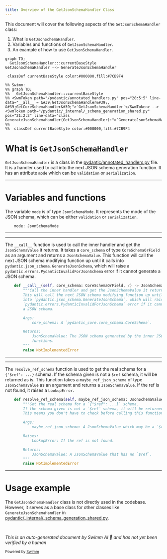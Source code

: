 ```yaml
---
title: Overview of the GetJsonSchemaHandler Class
---
```

This document will cover the following aspects of the <SwmToken path="/pydantic/annotated_handlers.py" pos="20:5:5" line-data="__all__ = &#39;GetJsonSchemaHandler&#39;, &#39;GetCoreSchemaHandler&#39;">`GetJsonSchemaHandler`</SwmToken> class:

1. What is <SwmToken path="/pydantic/annotated_handlers.py" pos="20:5:5" line-data="__all__ = &#39;GetJsonSchemaHandler&#39;, &#39;GetCoreSchemaHandler&#39;">`GetJsonSchemaHandler`</SwmToken>.
2. Variables and functions of <SwmToken path="/pydantic/annotated_handlers.py" pos="20:5:5" line-data="__all__ = &#39;GetJsonSchemaHandler&#39;, &#39;GetCoreSchemaHandler&#39;">`GetJsonSchemaHandler`</SwmToken>.
3. An example of how to use <SwmToken path="/pydantic/annotated_handlers.py" pos="20:5:5" line-data="__all__ = &#39;GetJsonSchemaHandler&#39;, &#39;GetCoreSchemaHandler&#39;">`GetJsonSchemaHandler`</SwmToken>.

```mermaid
graph TD;
  GetJsonSchemaHandler:::currentBaseStyle
GetJsonSchemaHandler --> GenerateJsonSchemaHandler

 classDef currentBaseStyle color:#000000,fill:#7CB9F4

%% Swimm:
%% graph TD;
%%   GetJsonSchemaHandler:::currentBaseStyle
%% <SwmToken path="/pydantic/annotated_handlers.py" pos="20:5:5" line-data="__all__ = &#39;GetJsonSchemaHandler&#39;, &#39;GetCoreSchemaHandler&#39;">`GetJsonSchemaHandler`</SwmToken> --> <SwmToken path="/pydantic/_internal/_schema_generation_shared.py" pos="21:2:2" line-data="class GenerateJsonSchemaHandler(GetJsonSchemaHandler):">`GenerateJsonSchemaHandler`</SwmToken>
%% 
%%  classDef currentBaseStyle color:#000000,fill:#7CB9F4
```

# What is <SwmToken path="/pydantic/annotated_handlers.py" pos="20:5:5" line-data="__all__ = &#39;GetJsonSchemaHandler&#39;, &#39;GetCoreSchemaHandler&#39;">`GetJsonSchemaHandler`</SwmToken>

<SwmToken path="/pydantic/annotated_handlers.py" pos="20:5:5" line-data="__all__ = &#39;GetJsonSchemaHandler&#39;, &#39;GetCoreSchemaHandler&#39;">`GetJsonSchemaHandler`</SwmToken> is a class in the <SwmPath>[pydantic/annotated_handlers.py](/pydantic/annotated_handlers.py)</SwmPath> file. It is a handler used to call into the next JSON schema generation function. It has an attribute <SwmToken path="/pydantic/annotated_handlers.py" pos="30:1:1" line-data="    mode: JsonSchemaMode">`mode`</SwmToken> which can be <SwmToken path="/pydantic/annotated_handlers.py" pos="27:16:16" line-data="        mode: Json schema mode, can be `validation` or `serialization`.">`validation`</SwmToken> or <SwmToken path="/pydantic/annotated_handlers.py" pos="27:22:22" line-data="        mode: Json schema mode, can be `validation` or `serialization`.">`serialization`</SwmToken>.

<SwmSnippet path="/pydantic/annotated_handlers.py" line="30">

---

# Variables and functions

The variable <SwmToken path="/pydantic/annotated_handlers.py" pos="30:1:1" line-data="    mode: JsonSchemaMode">`mode`</SwmToken> is of type <SwmToken path="/pydantic/annotated_handlers.py" pos="30:4:4" line-data="    mode: JsonSchemaMode">`JsonSchemaMode`</SwmToken>. It represents the mode of the JSON schema, which can be either <SwmToken path="/pydantic/annotated_handlers.py" pos="27:16:16" line-data="        mode: Json schema mode, can be `validation` or `serialization`.">`validation`</SwmToken> or <SwmToken path="/pydantic/annotated_handlers.py" pos="27:22:22" line-data="        mode: Json schema mode, can be `validation` or `serialization`.">`serialization`</SwmToken>.

```python
    mode: JsonSchemaMode
```

---

</SwmSnippet>

<SwmSnippet path="/pydantic/annotated_handlers.py" line="32">

---

The <SwmToken path="/pydantic/annotated_handlers.py" pos="32:3:3" line-data="    def __call__(self, core_schema: CoreSchemaOrField, /) -&gt; JsonSchemaValue:">`__call__`</SwmToken> function is used to call the inner handler and get the <SwmToken path="/pydantic/annotated_handlers.py" pos="32:19:19" line-data="    def __call__(self, core_schema: CoreSchemaOrField, /) -&gt; JsonSchemaValue:">`JsonSchemaValue`</SwmToken> it returns. It takes a <SwmToken path="/pydantic/annotated_handlers.py" pos="32:8:8" line-data="    def __call__(self, core_schema: CoreSchemaOrField, /) -&gt; JsonSchemaValue:">`core_schema`</SwmToken> of type <SwmToken path="/pydantic/annotated_handlers.py" pos="32:11:11" line-data="    def __call__(self, core_schema: CoreSchemaOrField, /) -&gt; JsonSchemaValue:">`CoreSchemaOrField`</SwmToken> as an argument and returns a <SwmToken path="/pydantic/annotated_handlers.py" pos="32:19:19" line-data="    def __call__(self, core_schema: CoreSchemaOrField, /) -&gt; JsonSchemaValue:">`JsonSchemaValue`</SwmToken>. This function will call the next JSON schema modifying function up until it calls into <SwmToken path="/pydantic/annotated_handlers.py" pos="35:4:8" line-data="        into `pydantic.json_schema.GenerateJsonSchema`, which will raise a">`pydantic.json_schema.GenerateJsonSchema`</SwmToken>, which will raise a <SwmToken path="/pydantic/annotated_handlers.py" pos="36:2:6" line-data="        `pydantic.errors.PydanticInvalidForJsonSchema` error if it cannot generate">`pydantic.errors.PydanticInvalidForJsonSchema`</SwmToken> error if it cannot generate a JSON schema.

```python
    def __call__(self, core_schema: CoreSchemaOrField, /) -> JsonSchemaValue:
        """Call the inner handler and get the JsonSchemaValue it returns.
        This will call the next JSON schema modifying function up until it calls
        into `pydantic.json_schema.GenerateJsonSchema`, which will raise a
        `pydantic.errors.PydanticInvalidForJsonSchema` error if it cannot generate
        a JSON schema.

        Args:
            core_schema: A `pydantic_core.core_schema.CoreSchema`.

        Returns:
            JsonSchemaValue: The JSON schema generated by the inner JSON schema modify
            functions.
        """
        raise NotImplementedError
```

---

</SwmSnippet>

<SwmSnippet path="/pydantic/annotated_handlers.py" line="48">

---

The <SwmToken path="/pydantic/annotated_handlers.py" pos="48:3:3" line-data="    def resolve_ref_schema(self, maybe_ref_json_schema: JsonSchemaValue, /) -&gt; JsonSchemaValue:">`resolve_ref_schema`</SwmToken> function is used to get the real schema for a `{'$ref': `<SwmToken path="/pydantic/annotated_handlers.py" pos="49:24:25" line-data="        &quot;&quot;&quot;Get the real schema for a `{&quot;$ref&quot;: ...}` schema.">`...}`</SwmToken> schema. If the schema given is not a <SwmToken path="/pydantic/annotated_handlers.py" pos="49:19:20" line-data="        &quot;&quot;&quot;Get the real schema for a `{&quot;$ref&quot;: ...}` schema.">`$ref`</SwmToken> schema, it will be returned as is. This function takes a <SwmToken path="/pydantic/annotated_handlers.py" pos="48:8:8" line-data="    def resolve_ref_schema(self, maybe_ref_json_schema: JsonSchemaValue, /) -&gt; JsonSchemaValue:">`maybe_ref_json_schema`</SwmToken> of type <SwmToken path="/pydantic/annotated_handlers.py" pos="48:11:11" line-data="    def resolve_ref_schema(self, maybe_ref_json_schema: JsonSchemaValue, /) -&gt; JsonSchemaValue:">`JsonSchemaValue`</SwmToken> as an argument and returns a <SwmToken path="/pydantic/annotated_handlers.py" pos="48:11:11" line-data="    def resolve_ref_schema(self, maybe_ref_json_schema: JsonSchemaValue, /) -&gt; JsonSchemaValue:">`JsonSchemaValue`</SwmToken>. If the ref is not found, it raises a <SwmToken path="/pydantic/annotated_handlers.py" pos="57:1:1" line-data="            LookupError: If the ref is not found.">`LookupError`</SwmToken>.

```python
    def resolve_ref_schema(self, maybe_ref_json_schema: JsonSchemaValue, /) -> JsonSchemaValue:
        """Get the real schema for a `{"$ref": ...}` schema.
        If the schema given is not a `$ref` schema, it will be returned as is.
        This means you don't have to check before calling this function.

        Args:
            maybe_ref_json_schema: A JsonSchemaValue which may be a `$ref` schema.

        Raises:
            LookupError: If the ref is not found.

        Returns:
            JsonSchemaValue: A JsonSchemaValue that has no `$ref`.
        """
        raise NotImplementedError
```

---

</SwmSnippet>

# Usage example

The <SwmToken path="/pydantic/annotated_handlers.py" pos="20:5:5" line-data="__all__ = &#39;GetJsonSchemaHandler&#39;, &#39;GetCoreSchemaHandler&#39;">`GetJsonSchemaHandler`</SwmToken> class is not directly used in the codebase. However, it serves as a base class for other classes like <SwmToken path="/pydantic/_internal/_schema_generation_shared.py" pos="21:2:2" line-data="class GenerateJsonSchemaHandler(GetJsonSchemaHandler):">`GenerateJsonSchemaHandler`</SwmToken> in <SwmPath>[pydantic/\_internal/\_schema_generation_shared.py](/pydantic/_internal/_schema_generation_shared.py)</SwmPath>.

&nbsp;

*This is an auto-generated document by Swimm AI 🌊 and has not yet been verified by a human*

<SwmMeta version="3.0.0" repo-id="Z2l0aHViJTNBJTNBREVNTy1weWRhbnRpYyUzQSUzQWdpbGFkbmF2b3Q=" repo-name="DEMO-pydantic"><sup>Powered by [Swimm](https://app.swimm.io/)</sup></SwmMeta>
